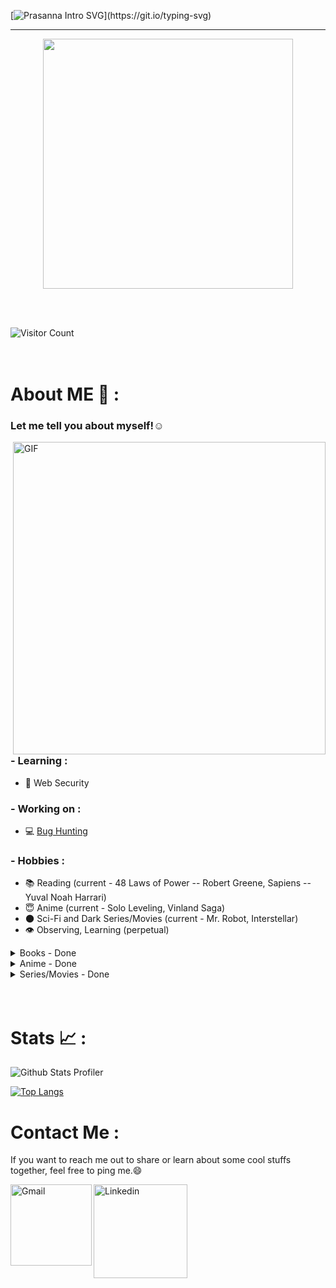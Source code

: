 [![Prasanna Intro SVG](https://readme-typing-svg.demolab.com?font=Roboto+Mono&size=35&duration=3500&pause=300&color=A2E42B&vCenter=true&width=650&height=80&lines=Hey+there%2C+I+am+Prasanna;I+am+a+Security+Enthusiast!;I+break+Logics;I+Contribute+to+a+Safer+Infosec.)](https://git.io/typing-svg)

 ---
 <p align="center">
 <img width=400 src="https://user-images.githubusercontent.com/74038190/229223156-0cbdaba9-3128-4d8e-8719-b6b4cf741b67.gif" >
 </p>
 
<br><br>

![Visitor Count](https://profile-counter.glitch.me/04s1s/count.svg)
<br><br><br>
# About ME 💬 :

### Let me tell you about myself!☺️

<img hight="400" width="500" alt="GIF" align="right" src="https://media.tenor.com/4XDjR7Y2GcwAAAAM/eren-freedom.gif">

### - Learning :
- 💫 Web Security

### - Working on :
- 💻 [Bug Hunting](https://hackerone.com)

### - Hobbies : 
- 📚 Reading (current - 48 Laws of Power -- Robert Greene, Sapiens -- Yuval Noah Harrari)
- 😇 Anime (current - Solo Leveling, Vinland Saga)
- 🌑 Sci-Fi and Dark Series/Movies (current - Mr. Robot, Interstellar)
- 👁️ Observing, Learning (perpetual)

<details>
  <summary>Books - Done</summary>
  <p><strong> </strong> </p>
</details>

<details>
  <summary>Anime - Done</summary>
 <p>Note: The description is only based on my sole perspective.</p>
  <p><strong>Attack on Titan: </strong>A dark, fictional, action and apocalyptic anime series. <br/>A story of the world misery through humans' hunger for power and path of exploitation, creating a divide in the world as two groups, Marley-Eldia where Eldians are the ones who are restricted and suppressed. The story revolves around hatred, exploitation, human's misery and insecurities for living or thriving. Within the story, a boy named Eren whose emotions and urges are shown to be changing unpredictably with the situations and time, is the one who changes the course of humanity's fate with the urge to save his kind, destroy the others, along with a core urge for freedom, but with a questionable action at the end. A brilliant masterpiece!</p>
</details>

<details>
  <summary>Series/Movies - Done</summary>
 <p>Note: The description is only based my sole perspective.</p>
  <p><strong>Squid Games S1, S2: </strong>A survival, thriller, crime series. <br/>It showcases how the human psychology is sensitive to pain, suffering, misery, and societal supression and exploitation and therefore, flexible and easily bendable over allurement, rewards and punishment, driven by greed for weaker and manipulative intents for stronger.</p>

  <p><strong>The Pursuit of Happyness: </strong>A biographical drama. <br/>The story of an American businessman, Chris Gardner during his peak phase of struggle. Depicts the story from the perspective of Chris, who keeps following his dream, with the supression of internal emotions, obligations and family conditions. Within the story, I loved how he survived on the sales of medical scanner with an obvious family condition, until he achieves what he wants to, without showing off any of his emotions to those associated with work and still remaining static on his nature as a good and straight-forward man.😄 <br/>
Chris Gardner: "You got a dream... You gotta protect it".😇
  </p>
</details>

<!-- Jan 13 -->

</br>
</br>

# Stats 📈 :

![Github Stats Profiler](https://github-stats-alpha.vercel.app/api?username=04s1s&cc=000&tc=fff&ic=fff&bc=000)

[![Top Langs](https://github-readme-stats.vercel.app/api/top-langs/?username=04s1s&bg_color=000&border_color=000&text_color=fff)](https://github.com/anuraghazra/github-readme-stats)

# Contact Me :

If you want to reach me out to share or learn about some cool stuffs together, feel free to ping me.😄

<a href="mailto:ping@aprasanna.com.np">
 <img align="left" alt="Gmail" width="130" hight="100" src="https://github.com/Xx-Ashutosh-xX/Xx-Ashutosh-xX/blob/master/assets/icons/gmail.png" />
</a>
<a href="https://www.linkedin.com/in/prasanna-acharya-30b84b227/">
  <img align="left" alt="Linkedin" width="150" hight="100" src="https://github.com/Xx-Ashutosh-xX/Xx-Ashutosh-xX/blob/master/assets/icons/linkedin.png" />
</br>
</br>
<!-- For more icons please follow  https://github.com/MikeCodesDotNET/ColoredBadges -->
